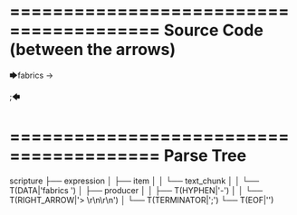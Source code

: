 ========================================
Source Code (between the arrows)
========================================

🡆fabrics -> 

;🡄

========================================
Parse Tree
========================================

scripture
├── expression
│   ├── item
│   │   └── text_chunk
│   │       └── T(DATA|'fabrics ')
│   ├── producer
│   │   ├── T(HYPHEN|'-')
│   │   └── T(RIGHT_ARROW|'> \r\n\r\n')
│   └── T(TERMINATOR|';')
└── T(EOF|'<EOF>')